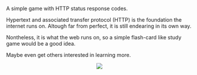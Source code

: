 
A simple game with HTTP status response codes.

Hypertext and associated transfer protocol (HTTP) is the foundation the internet runs on. Altough far from perfect, it is still endearing in its own way.

Nontheless, it is what the web runs on, so a simple flash-card like study game would be a good idea. 

Maybe even get others interested in learning more.


<center><a target="_blank" href="http://adestefa.com/HTTPCODES/"><img src="http://adestefa.com/HTTPCODES/httphead.png" border="0" /></a></center>
